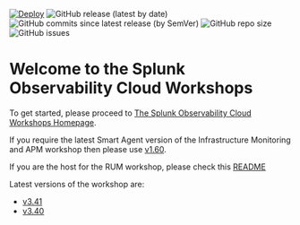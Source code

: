 [![Deploy](https://github.com/signalfx/observability-workshop/actions/workflows/main.yml/badge.svg)](https://github.com/signalfx/observability-workshop/actions/workflows/main.yml)
![GitHub release (latest by date)](https://img.shields.io/github/v/tag/signalfx/observability-workshop)
![GitHub commits since latest release (by SemVer)](https://img.shields.io/github/commits-since/signalfx/observability-workshop/latest)
![GitHub repo size](https://img.shields.io/github/repo-size/signalfx/observability-workshop)
![GitHub issues](https://img.shields.io/github/issues/signalfx/observability-workshop)

# Welcome to the Splunk Observability Cloud Workshops

To get started, please proceed to [The Splunk Observability Cloud Workshops Homepage](https://signalfx.github.io/observability-workshop/latest/).

If you require the latest Smart Agent version of the Infrastructure Monitoring and APM workshop then please use [v1.60](https://signalfx.github.io/observability-workshop/v1.60/).

If you are the host for the RUM workshop, please check this [README](https://github.com/signalfx/observability-workshop/blob/master/apm/microservices-demo/k8s/README.md)

Latest versions of the workshop are:
- [v3.41](https://signalfx.github.io/observability-workshop/v3.41/)
- [v3.40](https://signalfx.github.io/observability-workshop/v3.40/)
